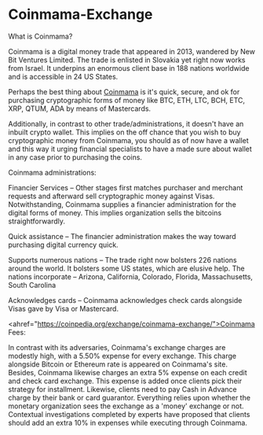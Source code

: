 # Coinmama-Exchange

What is Coinmama?

Coinmama is a digital money trade that appeared in 2013, wandered by New Bit Ventures Limited. The trade is enlisted in Slovakia yet right now works from Israel. It underpins an enormous client base in 188 nations worldwide and is accessible in 24 US States. 

Perhaps the best thing about <a href="https://coinpedia.org/exchange/coinmama-exchange/">Coinmama</A> is it's quick, secure, and ok for purchasing cryptographic forms of money like BTC, ETH, LTC, BCH, ETC, XRP, QTUM, ADA by means of Mastercards. 

Additionally, in contrast to other trade/administrations, it doesn't have an inbuilt crypto wallet. This implies on the off chance that you wish to buy cryptographic money from Coinmama, you should as of now have a wallet and this way it urging financial specialists to have a made sure about wallet in any case prior to purchasing the coins. 

Coinmama administrations: 

Financier Services – Other stages first matches purchaser and merchant requests and afterward sell cryptographic money against Visas. Notwithstanding, Coinmama supplies a financier administration for the digital forms of money. This implies organization sells the bitcoins straightforwardly. 

Quick assistance – The financier administration makes the way toward purchasing digital currency quick. 

Supports numerous nations – The trade right now bolsters 226 nations around the world. It bolsters some US states, which are elusive help. The nations incorporate – Arizona, California, Colorado, Florida, Massachusetts, South Carolina 

Acknowledges cards – Coinmama acknowledges check cards alongside Visas gave by Visa or Mastercard.

<ahref="https://coinpedia.org/exchange/coinmama-exchange/">Coinmama Fees</A>: 

In contrast with its adversaries, Coinmama's exchange charges are modestly high, with a 5.50% expense for every exchange. This charge alongside Bitcoin or Ethereum rate is appeared on Coinmama's site. Besides, Coinmama likewise charges an extra 5% expense on each credit and check card exchange. This expense is added once clients pick their strategy for installment. Likewise, clients need to pay Cash in Advance charge by their bank or card guarantor. Everything relies upon whether the monetary organization sees the exchange as a 'money' exchange or not. Contextual investigations completed by experts have proposed that clients should add an extra 10% in expenses while executing through Coinmama.
